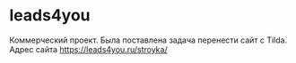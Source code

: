 # leads4you
Коммерческий проект. Была поставлена задача перенести сайт с Tilda. Адрес сайта https://leads4you.ru/stroyka/
